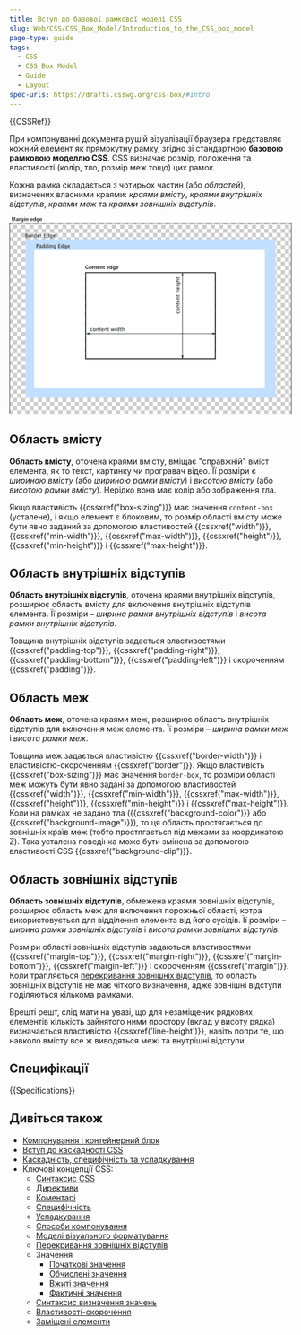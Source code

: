 ```yaml
---
title: Вступ до базової рамкової моделі CSS
slug: Web/CSS/CSS_Box_Model/Introduction_to_the_CSS_box_model
page-type: guide
tags:
  - CSS
  - CSS Box Model
  - Guide
  - Layout
spec-urls: https://drafts.csswg.org/css-box/#intro
---
```


{{CSSRef}}

При компонуванні документа рушій візуалізації браузера представляє кожний елемент як прямокутну рамку, згідно зі стандартною **базовою рамковою моделлю CSS**. CSS визначає розмір, положення та властивості (колір, тло, розмір меж тощо) цих рамок.

Кожна рамка складається з чотирьох частин (або _областей_), визначених власними краями: _краями вмісту_, _краями внутрішніх відступів_, _краями меж_ та _краями зовнішніх відступів_.

![Рамкова модель CSS](<boxmodel-(3).png>)

## Область вмісту

**Область вмісту**, оточена краями вмісту, вміщає "справжній" вміст елемента, як то текст, картинку чи програвач відео. Її розміри є _шириною вмісту_ (або _шириною рамки вмісту_) і _висотою вмісту_ (або _висотою рамки вмісту_). Нерідко вона має колір або зображення тла.

Якщо властивість {{cssxref("box-sizing")}} має значення `content-box` (усталене), і якщо елемент є блоковим, то розмір області вмісту може бути явно заданий за допомогою властивостей {{cssxref("width")}}, {{cssxref("min-width")}}, {{cssxref("max-width")}}, {{cssxref("height")}}, {{cssxref("min-height")}} і {{cssxref("max-height")}}.

## Область внутрішніх відступів

**Область внутрішніх відступів**, оточена краями внутрішніх відступів, розширює область вмісту для включення внутрішніх відступів елемента. Її розміри – _ширина рамки внутрішніх відступів_ і _висота рамки внутрішніх відступів_.

Товщина внутрішніх відступів задається властивостями {{cssxref("padding-top")}}, {{cssxref("padding-right")}}, {{cssxref("padding-bottom")}}, {{cssxref("padding-left")}} і скороченням {{cssxref("padding")}}.

## Область меж

**Область меж**, оточена краями меж, розширює область внутрішніх відступів для включення меж елемента. Її розміри – _ширина рамки меж_ і _висота рамки меж_.

Товщина меж задається властивістю {{cssxref("border-width")}} і властивістю-скороченням {{cssxref("border")}}. Якщо властивість {{cssxref("box-sizing")}} має значення `border-box`, то розміри області меж можуть бути явно задані за допомогою властивостей {{cssxref("width")}}, {{cssxref("min-width")}}, {{cssxref("max-width")}}, {{cssxref("height")}}, {{cssxref("min-height")}} і {{cssxref("max-height")}}. Коли на рамках не задано тла ({{cssxref("background-color")}} або {{cssxref("background-image")}}), то ця область простягається до зовнішніх країв меж (тобто простягається під межами за координатою Z). Така усталена поведінка може бути змінена за допомогою властивості CSS {{cssxref("background-clip")}}.

## Область зовнішніх відступів

**Область зовнішніх відступів**, обмежена краями зовнішніх відступів, розширює область меж для включення порожньої області, котра використовується для відділення елемента від його сусідів. Її розміри – _ширина рамки зовнішніх відступів_ і _висота рамки зовнішніх відступів_.

Розміри області зовнішніх відступів задаються властивостями {{cssxref("margin-top")}}, {{cssxref("margin-right")}}, {{cssxref("margin-bottom")}}, {{cssxref("margin-left")}} і скороченням {{cssxref("margin")}}. Коли трапляється [перекривання зовнішніх відступів](/uk/docs/Web/CSS/CSS_Box_Model/Mastering_margin_collapsing), то область зовнішніх відступів не має чіткого визначення, адже зовнішні відступи поділяються кількома рамками.

Врешті решт, слід мати на увазі, що для незаміщених рядкових елементів кількість зайнятого ними простору (вклад у висоту рядка) визначається властивістю {{cssxref('line-height')}}, навіть попри те, що навколо вмісту все ж виводяться межі та внутрішні відступи.

## Специфікації

{{Specifications}}

## Дивіться також

- [Компонування і контейнерний блок](/uk/docs/Web/CSS/Containing_block)
- [Вступ до каскадності CSS](/uk/docs/Web/CSS/Cascade)
- [Каскадність, специфічність та успадкування](/uk/docs/Learn/CSS/Building_blocks/Cascade_and_inheritance)
- Ключові концепції CSS:
  - [Синтаксис CSS](/uk/docs/Web/CSS/Syntax)
  - [Директиви](/uk/docs/Web/CSS/At-rule)
  - [Коментарі](/uk/docs/Web/CSS/Comments)
  - [Специфічність](/uk/docs/Web/CSS/Specificity)
  - [Успадкування](/uk/docs/Web/CSS/inheritance)
  - [Способи компонування](/uk/docs/Web/CSS/Layout_mode)
  - [Моделі візуального форматування](/uk/docs/Web/CSS/Visual_formatting_model)
  - [Перекривання зовнішніх відступів](/uk/docs/Web/CSS/CSS_Box_Model/Mastering_margin_collapsing)
  - Значення
    - [Початкові значення](/uk/docs/Web/CSS/initial_value)
    - [Обчислені значення](/uk/docs/Web/CSS/computed_value)
    - [Вжиті значення](/uk/docs/Web/CSS/used_value)
    - [Фактичні значення](/uk/docs/Web/CSS/actual_value)
  - [Синтаксис визначення значень](/uk/docs/Web/CSS/Value_definition_syntax)
  - [Властивості-скорочення](/uk/docs/Web/CSS/Shorthand_properties)
  - [Заміщені елементи](/uk/docs/Web/CSS/Replaced_element)
